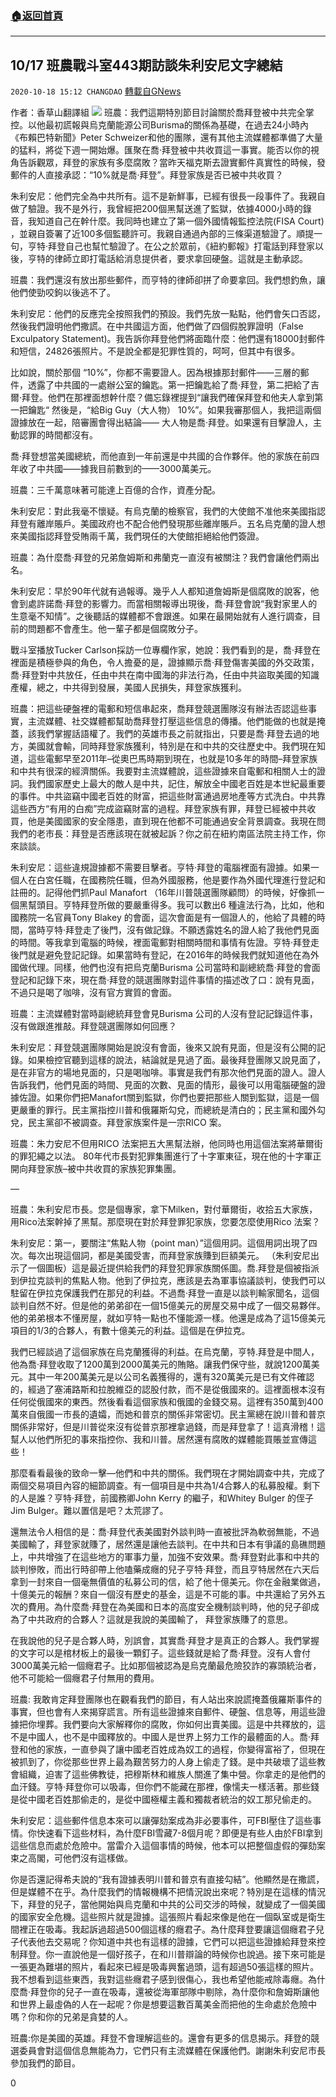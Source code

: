 ###  [:house:返回首頁](https://github.com/ourhimalayas/txt)
---

## 10/17 班農戰斗室443期訪談朱利安尼文字總結
`2020-10-18 15:12 CHANGDAO` [轉載自GNews](https://gnews.org/zh-hant/432537/)

作者：香草山翻譯組
![]()![](https://s3.amazonaws.com/gnews-media-offload/wp-content/uploads/2020/10/18151033/WechatIMG174.jpeg)
班農：我們這期特別節目討論關於喬拜登被中共完全掌控。以他最初謊報與烏克蘭能源公司Burisma的關係為基礎，在過去24小時內《布賴巴特新聞》Peter Schweizer和他的團隊，還有其他主流媒體都準備了大量的猛料，將從下週一開始爆。匯聚在喬·拜登被中共收買這一事實。能否以你的視角告訴觀眾，拜登的家族有多麼腐敗？當昨天福克斯去證實郵件真實性的時候，發郵件的人直接承認：“10%就是喬·拜登”。拜登家族是否已被中共收買？

朱利安尼：他們完全為中共所有。這不是新鮮事，已經有很長一段事件了。我親自做了驗證。我不是外行，我曾經把200個黑幫送進了監獄，依據4000小時的錄音，我知道自己在幹什麼。我同時也建立了第一個外國情報監控法院(FISA Court) ，並親自簽署了近100多個監聽許可。我親自通過內部的三條渠道驗證了。順提一句，亨特·拜登自己也幫忙驗證了。在公之於眾前，《紐約郵報》打電話到拜登家以後，亨特的律師立即打電話給消息提供者，要求拿回硬盤。這就是主動承認。

班農：我們還沒有放出那些郵件，而亨特的律師卻拼了命要拿回。我們想釣魚，讓他們使勁咬鉤以後逃不了。

朱利安尼：他們的反應完全按照我們的預設。我們先放一點點，他們會矢口否認，然後我們證明他們撒謊。在中共國這方面，他們做了四個假脫罪證明（False Exculpatory Statement)。我告訴你拜登他們將面臨什麼：他們還有18000封郵件和短信，24826張照片。不是說全都是犯罪性質的，呵呵，但其中有很多。

比如說，關於那個 “10%”，你都不需要證人。因為根據那封郵件——三層的郵件，透露了中共國的一處辦公室的鑰匙。第一把鑰匙給了喬·拜登，第二把給了吉爾·拜登。他們在那裡面想幹什麼？備忘錄裡提到“讓我們確保拜登和他夫人拿到第一把鑰匙“ 然後是，“給Big Guy（大人物） 10%”。如果我審那個人，我把這兩個證據放在一起，陪審團會得出結論—— 大人物是喬·拜登。如果還有目擊證人，主動認罪的時間都沒有。

喬·拜登想當美國總統，而他直到一年前還是中共國的合作夥伴。他的家族在前四年收了中共國——據我目前數到的——3000萬美元。

班農：三千萬意味著可能達上百億的合作，資產分配。

朱利安尼：對此我毫不懷疑。有烏克蘭的檢察官，我們的大使館不准他來美國指認拜登有離岸賬戶。美國政府也不配合他們發現那些離岸賬戶。五名烏克蘭的證人想來美國指認拜登受賄兩千萬，我們現任的大使館拒絕給他們簽證。

班農：為什麼喬·拜登的兄弟詹姆斯和弗蘭克一直沒有被關注？我們會讓他們兩出名。

朱利安尼：早於90年代就有過報導。幾乎人人都知道詹姆斯是個腐敗的說客，他會到處許諾喬·拜登的影響力。而當相關報導出現後，喬·拜登會說“我對家里人的生意毫不知情”。之後聽話的媒體都不會跟進。如果在最開始就有人進行調查，目前的問題都不會產生。他一輩子都是個腐敗分子。

戰斗室播放Tucker Carlson採訪一位專欄作家，她說：我們看到的是，喬·拜登在裡面是積極參與的角色，令人擔憂的是，證據顯示喬·拜登傷害美國的外交政策，喬·拜登對中共放任，任由中共在南中國海的非法行為，任由中共盜取美國的知識產權，總之，中共得到發展，美國人民損失，拜登家族獲利。

班農：把這些硬盤裡的電郵和短信串起來，喬拜登競選團隊沒有辦法否認這些事實，主流媒體、社交媒體都幫助喬拜登打壓這些信息的傳播。他們能做的也就是掩蓋，該我們掌握話語權了。我們的英雄市長之前就指出，只要是喬·拜登去過的地方，美國就會輸，同時拜登家族獲利，特別是在和中共的交往歷史中。我們現在知道，這些電郵早至2011年–從奧巴馬時期到現在，也就是10多年的時間–拜登家族和中共有很深的經濟關係。我要對主流媒體說，這些證據來自電郵和相關人士的證詞。我們國家歷史上最大的敵人是中共，記住，解放全中國老百姓是本世紀最重要的事件。中共盜竊中國老百姓的財富，把這些財富通過房地產等方式洗白。中共靠這些西方“有用的白痴”完成盜竊財富的過程。拜登家族有罪，拜登已經被中共收買，他是美國國家的安全隱患，直到現在他都不可能通過安全背景調查。我現在問我們的老市長：拜登是否應該現在就被起訴？你之前在紐約南區法院主持工作，你來談談。

朱利安尼：這些違規證據都不需要目擊者。亨特·拜登的電腦裡面有證據。如果一個人在白宮任職，在國務院任職，但為外國服務，他是要作為外國代理進行登記和註冊的。記得他們抓Paul Manafort （16年川普競選團隊顧問）的時候，好像抓一個黑幫頭目。亨特拜登所做的要嚴重得多。我可以數出6 種違法行為，比如，他和國務院一名官員Tony Blakey 的會面，這次會面是有一個證人的，他給了具體的時間，當時亨特·拜登走了後門，沒有做記錄。不願透露姓名的證人給了我他們見面的時間。等我拿到電腦的時候，裡面電郵對相關時間和事情有佐證。亨特·拜登走後門就是避免登記記錄。如果當時有登記，在2016年的時候我們就知道他在為外國做代理。同樣，他們也沒有把烏克蘭Burisma 公司當時和副總統喬·拜登的會面登記和記錄下來，現在喬·拜登的競選團隊對這件事情的描述改了口：說有見面，不過只是喝了咖啡，沒有官方實質的會面。

班農：主流媒體對當時副總統拜登會見Burisma 公司的人沒有登記記錄這件事，沒有做跟進推敲。拜登競選團隊如何回應？

朱利安尼：拜登競選團隊開始是說沒有會面，後來又說有見面，但是沒有公開的記錄。如果檢控官聽到這樣的說法，結論就是見過了面。最後拜登團隊又說見面了，是在非官方的場地見面的，只是喝咖啡。事實是我們有那次他們見面的證人。證人告訴我們，他們見面的時間、見面的次數、見面的情形，最後可以用電腦硬盤的證據佐證。如果你們把Manafort關到監獄，你們也要把那些人關到監獄，這是一個更嚴重的罪行。民主黨指控川普和俄羅斯勾兌，而總統是清白的；民主黨和國外勾兌，民主黨卻不被調查。拜登家族案件是一宗RICO 案。

班農：朱力安尼不但用RICO 法案把五大黑幫法辦，他同時也用這個法案將華爾街的罪犯繩之以法。 80年代市長對犯罪集團進行了十字軍東征，現在他的十字軍正開向拜登家族–被中共收買的家族犯罪集團。

—

班農：朱利安尼市長。您是個專家，拿下Milken，對付華爾街，收拾五大家族，用Rico法案幹掉了黑幫。那麼現在對於拜登罪犯家族，您要怎麼使用Rico 法案？

朱利安尼：第一，要關注“焦點人物（point man）”這個用詞。這個用詞出現了四次。每次出現這個詞，都是美國受害，而拜登家族賺到巨額美元。 （朱利安尼出示了一個圖板）這是最近提供給我們的拜登犯罪家族關係圖。喬.拜登是個被指派到伊拉克談判的焦點人物。他到了伊拉克，應該是去為軍事協議談判，使我們可以駐留在伊拉克保護我們在那兒的利益。不過喬·拜登一直是以談判輸家聞名，這個談判自然不好。但是他的弟弟卻在一個15億美元的房屋交易中成了一個交易夥伴。他的弟弟根本不懂房屋，就如亨特一點也不懂能源一樣。他還是成為了這15億美元項目的1/3的合夥人，有數十億美元的利益。這個是在伊拉克。

我們已經談過了這個家族在烏克蘭獲得的利益。在烏克蘭，亨特.拜登是中間人，他為喬·拜登收取了1200萬到2000萬美元的賄賂。讓我們保守些，就說1200萬美元。其中一年200萬美元是以公司名義獲得的，還有320萬美元是已有文件確認的，經過了塞浦路斯和拉脫維亞的認股付款，而不是從俄國來的。這裡面根本沒有任何從俄國來的東西。然後看看這個家族和俄國的金錢交易。這裡有350萬到400萬來自俄國一市長的遺孀，而她和普京的關係非常密切。民主黨總在說川普和普京關係非常好，但是川普從來沒有從普京那裡拿過錢，而是拜登拿了！這真滑稽！這幫人以他們所犯的事來指控你、我和川普。居然還有腐敗的媒體能買賬並宣傳這些！

那麼看看最後的致命一擊—他們和中共的關係。我們現在才開始調查中共，完成了兩個交易項目內容的細節調查。有一個項目是中共為1/4合夥人的私募股權。剩下的人是誰？亨特·拜登，前國務卿John Kerry 的繼子，和Whitey Bulger 的侄子Jim Bulger。難以置信是吧？太荒謬了。

還無法令人相信的是：喬·拜登代表美國對外談判時一直被批評為軟弱無能，不過美國輸了，拜登家就賺了，居然還是讓他去談判。在中共和日本有爭議的島礁問題上，中共增強了在這些地方的軍事力量，加強不安效果。喬·拜登對此事和中共的談判慘敗，而出行時卻帶上他嗑藥成癮的兒子亨特·拜登，而且亨特居然在六天后拿到一封來自一個毫無價值的私募公司的信，給了他十億美元。你在金融業做過，十億美元的報酬？來自一個沒有歷史的基金，這是不可能的事。中共還給了另外五次的費用。為什麼喬·拜登在為美國和日本的高度安全機制談判時，他的兒子卻成為了中共政府的合夥人？這就是我說的美國輸了， 拜登家族賺了的意思。

在我說他的兒子是合夥人時，別誤會，其實喬·拜登才是真正的合夥人。我們掌握的文字可以是棺材板上的最後一顆釘子。這些錢就是給了喬·拜登。沒有人會付3000萬美元給一個癮君子。比如那個被認為是烏克蘭最危險狡詐的寡頭統治者，他不可能給一個癮君子付無用的費用。

班農: 我敢肯定拜登團隊也在觀看我們的節目，有人站出來說謊掩蓋俄羅斯事件的事實，但也會有人來揭穿謊言。所有這些證據來自郵件、硬盤、信息等，用這些證據把你埋葬。我們要向大家解釋你的腐敗，你如何出賣美國。這是中共釋放的，這不是中國人，也不是中國釋放的。中國人是世界上努力工作的最體面的人。喬·拜登和他的家族，一直參與了讓中國老百姓成為奴工的過程，你變得富裕了，但現在被抓到了，你從那些世界上最為艱苦努力的人身上偷走了錢。是中共破壞了這些教會組織，迫害了這些佛教徒，把穆斯林和維族人關進了集中營。你拿走的是他們的血汗錢。亨特·拜登你可以吸毒，但你們不能藏在那裡，像懦夫一樣活著。那些錢是從中國老百姓那偷走的，是從中國極權主義和獨裁者統治的奴工那兒偷走的。

朱利安尼：這些郵件信息本來可以讓彈劾案成為非必要事件，可FBI壓住了這些事情。你快速看下這些材料，為什麼FBI雪藏7-8個月呢？即便是有些人由於FBI拿到這些信息而處於危險中。當雷介入這個事情的時候，他本可以把整個虛假的彈劾案束之高閣，可他們沒有這樣做。

你是否還記得希夫說的“我有證據表明川普和普京有直接勾結”。他顯然是在撒謊，但是媒體不在乎。為什麼我們的情報機構不把情況說出來呢？特別是在這樣的情況下，拜登的兒子，當他開始與烏克蘭和中共的公司交涉的時候，就變成了一個美國的國家安全危機。這些照片就是證據。這張照片看起來像是他在一個臥室或是衛生間裡正在吸毒。我起訴過超過500個這樣的癮君子。為什麼拜登要讓這個癮君子兒子代表他去交易呢？你知道中共也有這樣的證據，它們可以把這些證據給拜登來控制拜登。你一直說他是一個好孩子，在和川普辯論的時候你也說過。接下來可能是一張更為難堪的照片，看起來已經是吸毒興奮過頭，這有超過50張這樣的照片。我不想看到這些東西，我對這些癮君子感到很傷心，我也希望他能戒除毒癮。為什麼喬·拜登你的兒子一直在吸毒，還被從海軍部隊中剔除，為什麼你和詹姆斯讓他和世界上最虛偽的人在一起呢？你是想要這數百萬美金而把他的生命處於危險中嗎？你和你的兄弟是貪婪的人。

班農:你是美國的英雄。拜登不會理解這些的。還會有更多的信息揭示。拜登的競選委員會對這個信息無能為力，它們只有主流媒體在保護他們。謝謝朱利安尼市長參加我們的節目。

0
